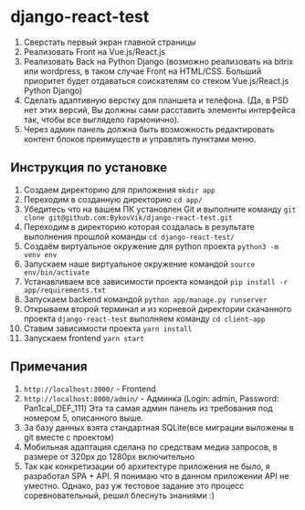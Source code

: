 # django-react-test

1. Сверстать первый экран главной страницы
2. Реализовать Front на Vue.js/React.js
3. Реализовать Back на Python Django (возможно реализовать на bitrix или wordpress, в таком случае Front на HTML/CSS. Больший приоритет будет отдаваться соискателям со стеком Vue.js/React.js Python Django)
4. Сделать адаптивную верстку для планшета и телефона. (Да, в PSD нет этих версий, Вы должны сами расставить элементы интерфейса так, чтобы все выглядело гармонично).
5. Через админ панель должна быть возможность редактировать контент блоков преимуществ и управлять пунктами меню.


## Инструкция по установке

1. Создаем директорию для приложения `mkdir app`
2. Переходим в созданную директорию `cd app/`
3. Убедитесь что на вашем ПК установлен Git и выполните команду `git clone git@github.com:BykovVik/django-react-test.git`
4. Переходим в директорию которая создалась в результате выполнения прошлой команды `cd django-react-test/`
5. Создаём виртуальное окружение для python проекта `python3 -m venv env`
6. Запускаем наше виртуальное окружение командой `source env/bin/activate`
7. Устанавливаем все зависимости проекта командой `pip install -r app/requirements.txt`
8. Запускаем backend командой `python app/manage.py runserver`
9. Открываем второй терминал и из корневой директории скачанного проекта `django-react-test` выполняем команду `cd client-app`
10. Ставим зависимости проекта `yarn install`
11. Запускаем frontend `yarn start`

## Примечания

1. `http://localhost:3000/` - Frontend
2. `http://localhost:8000/admin/` - Админка (Login: admin, Password: Pan1cal_DEF_111) Эта та самая админ панель из требования под номером 5, описанного выше.
3. За базу данных взята стандартная SQLite(все миграции выложены в git вместе с проектом)
4. Мобильная адаптация сделана по средствам медиа запросов, в размере от 320px до 1280px включительно
5. Так как конкретизации об архитектуре приложения не было, я разработал SPA + API. Я понимаю что в данном приложении API не уместно. Однако, раз уж тестовое задание это процесс соревновательный, решил блеснуть знаниями :)